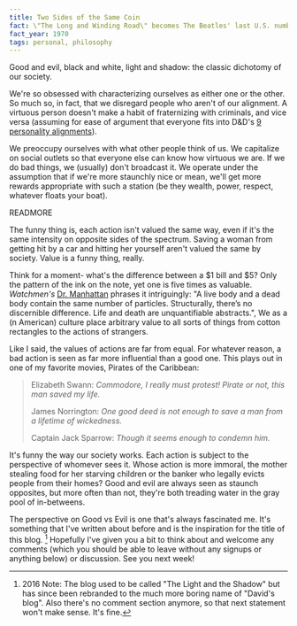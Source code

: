 ```yaml
---
title: Two Sides of the Same Coin
fact: \"The Long and Winding Road\" becomes The Beatles' last U.S. number one song.
fact_year: 1970
tags: personal, philosophy
---
```


Good and evil, black and white, light and shadow: the classic dichotomy of our society.

We're so obsessed with characterizing ourselves as either one or the other. So much so, in fact, that we disregard people who aren't of our alignment. A virtuous person doesn't make a habit of fraternizing with criminals, and vice versa (assuming for ease of argument that everyone fits into D&D's [9 personality alignments](https://i.imgur.com/ZSr3ATi.jpg)).

We preoccupy ourselves with what other people think of us. We capitalize on social outlets so that everyone else can know how virtuous we are. If we do bad things, we (usually) don't broadcast it. We operate under the assumption that if we're more staunchly nice or mean, we'll get more rewards appropriate with such a station (be they wealth, power, respect, whatever floats your boat).

READMORE

The funny thing is, each action isn't valued the same way, even if it's the same intensity on opposite sides of the spectrum. Saving a woman from getting hit by a car and hitting her yourself aren't valued the same by society. Value is a funny thing, really.

Think for a moment- what's the difference between a $1 bill and $5? Only the pattern of the ink on the note, yet one is five times as valuable. _Watchmen's_ [Dr. Manhattan](https://en.wikipedia.org/wiki/Doctor_Manhattan) phrases it intriguingly: "A live body and a dead body contain the same number of particles. Structurally, there’s no discernible difference. Life and death are unquantifiable abstracts.", We as a (n American) culture place arbitrary value to all sorts of things from cotton rectangles to the actions of strangers.

Like I said, the values of actions are far from equal. For whatever reason, a bad action is seen as far more influential than a good one. This plays out in one of my favorite movies, Pirates of the Caribbean:

> Elizabeth Swann: *Commodore, I really must protest! Pirate or not, this man saved my life.*
>
> James Norrington: *One good deed is not enough to save a man from a lifetime of wickedness.*
>
> Captain Jack Sparrow: *Though it seems enough to condemn him.*

It's funny the way our society works. Each action is subject to the perspective of whomever sees it. Whose action is more immoral, the mother stealing food for her starving children or the banker who legally evicts people from their homes? Good and evil are always seen as staunch opposites, but more often than not, they're both treading water in the gray pool of in-betweens.

The perspective on Good vs Evil is one that's always fascinated me.  It's something that I've written about before and is the inspiration for the title of this blog. [^1] Hopefully I've given you a bit to think about and welcome any comments (which you should be able to leave without any signups or anything below) or discussion. See you next week!

[^1]: 2016 Note: The blog used to be called "The Light and the Shadow" but has since been rebranded to the much more boring name of "David's blog". Also there's no comment section anymore, so that next statement won't make sense. It's fine.
